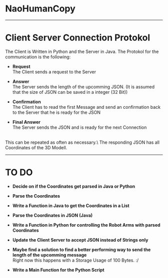 # NaoHumanCopy

---

# Client Server Connection Protokol

The Client is Written in Python and the Server in Java.
The Protokol for the communication is the following:

- **Request**\
        The Client sends a request to the Server

- **Answer**\
        The Server sends the length of the upcomming JSON. (It is assumed that the size of JSON can be saved in a integer (32 Bit))

- **Confirmation**\
        The Client has to read the first Message and send an confirmation back to the Server that he is ready for the JSON

- **Final Answer**\
        The Server sends the JSON and is ready for the next Connection 

<br>
This can be repeated as often as necessary.\
The responding JSON has all Coordinates of the 3D Modell.

---

# TO DO

- **Decide on if the Coordinates get parsed in Java or Python**

- **Parse the Coordinates**

- **Write a Function in Java to get the Coordinates in a List**

- **Parse the Coordinates in JSON (Java)**

- **Write a Function in Python for controlling the Robot Arms with parsed Coordinates**

- **Update the Client Server to accept JSON instead of Strings only**

- **Maybe find a solution to find a better performing way to send the length of the upcomming message**\
    Right now this happens with a Storage Usage of 100 Bytes. :/

- **Write a Main Function for the Python Script**
